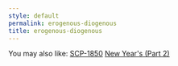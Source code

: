 ```yaml
---
style: default
permalink: erogenous-diogenous
title: erogenous-diogenous
---
```

You may also like:
[SCP-1850](http://scp-wiki.net/scp-1850)
[New Year's (Part 2)](http://scp-wiki.net/new-year-s-part-2)
